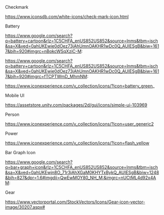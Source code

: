 Checkmark

https://www.iconsdb.com/white-icons/check-mark-icon.html


Battery

https://www.google.com/search?q=battery+cartoon&rlz=1C5CHFA_enUS852US852&source=lnms&tbm=isch&sa=X&ved=0ahUKEwie0dOez73jAhUmnOAKHR1wDc0Q_AUIESgB&biw=1617&bih=920#imgrc=nBokcWSqXziC-M:

https://www.google.com/search?q=battery+cartoon&rlz=1C5CHFA_enUS852US852&source=lnms&tbm=isch&sa=X&ved=0ahUKEwie0dOez73jAhUmnOAKHR1wDc0Q_AUIESgB&biw=1617&bih=920#imgrc=fTCPTWmD_MhmNM:

https://www.iconexperience.com/v_collection/icons/?icon=battery_green_

Mobile UI

https://assetstore.unity.com/packages/2d/gui/icons/simple-ui-103969


Person

https://www.iconexperience.com/v_collection/icons/?icon=user_generic2


Power

https://www.iconexperience.com/v_collection/icons/?icon=flash_yellow


Bar Graph Icon

https://www.google.com/search?q=bar+graph+icon&rlz=1C5CHFA_enUS852US852&source=lnms&tbm=isch&sa=X&ved=0ahUKEwjn8O_71r3jAhXGaM0KHYTxBykQ_AUIESgB&biw=1248&bih=827&dpr=1.6#imgdii=QwEwMOY80_NH_M:&imgrc=nUCtML4d92x4AM:


Gear

https://www.vectorportal.com/StockVectors/Icons/Gear-icon-vector-image/30207.aspx#


